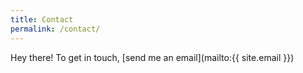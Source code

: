 ```yaml
---
title: Contact
permalink: /contact/
---
```


Hey there! To get in touch, [send me an email](mailto:{{ site.email }})
